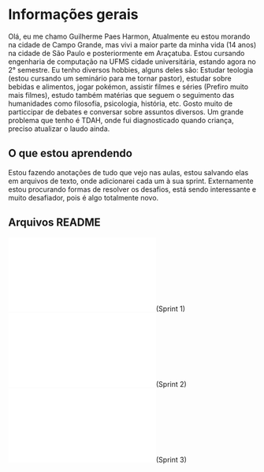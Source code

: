 ﻿# Informações gerais

Olá, eu me chamo Guilherme Paes Harmon, Atualmente eu estou morando na cidade de Campo Grande, mas vivi a maior parte da minha vida (14 anos) na cidade de São Paulo e posteriormente em Araçatuba. Estou cursando engenharia de computação na UFMS cidade universitária, estando agora no 2° semestre. Eu tenho diversos hobbies, alguns deles são: Estudar teologia (estou cursando um seminário para me tornar pastor), estudar sobre bebidas e alimentos, jogar pokémon, assistir filmes e séries (Prefiro muito mais filmes), estudo também matérias que seguem o seguimento das humanidades como filosofía, psicologia, história, etc. Gosto muito de particcipar de debates e conversar sobre assuntos diversos. Um grande problema que tenho é TDAH, onde fui diagnosticado quando criança, preciso atualizar o laudo ainda.

## O que estou aprendendo

Estou fazendo anotações de tudo que vejo nas aulas, estou salvando elas em arquivos de texto, onde adicionarei cada um à sua sprint. Externamente estou procurando formas de resolver os desafios, está sendo interessante e muito desafiador, pois é algo totalmente novo.

## Arquivos README

![sprint 1](Sprint_1/README.md)(Sprint 1)
![sprint 2](Sprint_2/README.md)(Sprint 2)
![sprint 3](Sprint_3/README.md)(Sprint 3)
